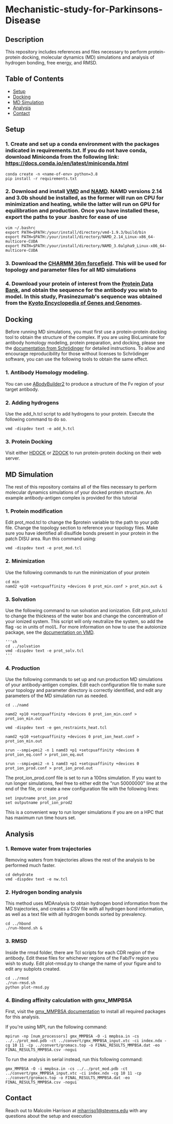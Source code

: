 # Mechanistic-study-for-Parkinsons-Disease

## Description
This repository includes references and files necessary to perform protein-protein docking, molecular dynamics (MD) simulations and analysis of hydrogen bonding, free energy, and RMSD.


## Table of Contents
- [Setup](#setup)
- [Docking](#docking)
- [MD Simulation](#md-simulation)
- [Analysis](#analysis)
- [Contact](#contact)

## Setup

### 1.	Create and set up a conda environment with the packages indicated in requirements.txt. If you do not have conda, download Miniconda from the following link: https://docs.conda.io/en/latest/miniconda.html

	conda create -n <name-of-env> python=3.8
	pip install -r requirements.txt

### 2.	Download and install [VMD](https://www.ks.uiuc.edu/Development/Download/download.cgi?PackageName=VMD) and [NAMD](https://www.ks.uiuc.edu/Development/Download/download.cgi?PackageName=NAMD). NAMD versions 2.14 and 3.0b should be installed, as the former will run on CPU for minimization and heating, while the latter will run on GPU for equilibration and production. Once you have installed these, export the paths to your .bashrc for ease of use

	vim ~/.bashrc
	export PATH=$PATH:/your/install/directory/vmd-1.9.3/build/bin
	export PATH=$PATH:/your/install/directory/NAMD_2.14_Linux-x86_64-multicore-CUDA
	export PATH=$PATH:/your/install/directory/NAMD_3.0alpha9_Linux-x86_64-multicore-CUDA

### 3.	Download the [CHARMM 36m forcefield](http://mackerell.umaryland.edu/charmm_ff.shtml). This will be used for topology and parameter files for all MD simulations

### 4.	Download your protein of interest from the [Protein Data Bank](https://www.kegg.jp/), and obtain the sequence for the antibody you wish to model. In this study, Prasinezumab's sequence was obtained from the [Kyoto Encyclopedia of Genes and Genomes](https://www.kegg.jp/).

## Docking

Before running MD simulations, you must first use a protein-protein docking tool to obtain the structure of the complex. If you are using BioLuminate for antibody homology modeling, protein preparation, and docking, please see the [documentation from Schrödinger](https://learn.schrodinger.com/private/edu/release/current/Documentation/html/bioluminate/maestro-bioluminate-homepage.htm?tocpath=Biologics%20Drug%20Discovery%7CMaestro%20BioLuminate%7C_____0) for detailed instructions. To allow and encourage reproducibility for those without licenses to Schrödinger software, you can use the following tools to obtain the same effect. 

### 1. Antibody Homology modeling.

You can use [ABodyBuilder2](https://opig.stats.ox.ac.uk/webapps/sabdab-sabpred/sabpred/abodybuilder2/) to produce a structure of the Fv region of your target antibody.

### 2. Adding hydrogens

Use the add_h.tcl script to add hydrogens to your protein. Execute the following command to do so.

 	vmd -dispdev text -e add_h.tcl

### 3. Protein Docking

Visit either [HDOCK](http://hdock.phys.hust.edu.cn/) or [ZDOCK](https://zdock.wenglab.org/) to run protein-protein docking on their web server. 

## MD Simulation

The rest of this repository contains all of the files necessary to perform molecular dynamics simulations of your docked protein structure. An example antibody-antigen complex is provided for this tutorial

### 1. Protein modification

Edit prot_mod.tcl to change the $protein variable to the path to your pdb file. Change the topology section to reference your topology files. Make sure you have identified all disulfide bonds present in your protein in the patch DISU area. Run this command using:

	vmd -dispdev text -e prot_mod.tcl

### 2. Minimization

Use the following commands to run the minimization of your protein

	cd min
 	namd2 +p10 +setcpuaffinity +devices 0 prot_min.conf > prot_min.out &

### 3. Solvation

Use the following command to run solvation and ionization. Edit prot_solv.tcl to change the thickness of the water box and change the concentration of your ionized system. This script will only neutralize the system, so add the flag -sc <salt concentration> in units of mol/L. For more information on how to use the autoionize package, see the [documentation on VMD](https://www.ks.uiuc.edu/Research/vmd/plugins/autoionize/).

	'''sh
 	cd ../solvation
	vmd -dispdev text -e prot_solv.tcl
 	'''

### 4. Production

Use the following commands to set up and run production MD simulations of your antibody-antigen complex. Edit each configuration file to make sure your topology and parameter directory is correctly identified, and edit any parameters of the MD simulation run as needed. 

	cd ../namd
  
	namd2 +p10 +setcpuaffinity +devices 0 prot_ion_min.conf > prot_ion_min.out

	vmd -dispdev text -e gen_restraints_heat.tcl

	namd2 +p10 +setcpuaffinity +devices 0 prot_ion_heat.conf > prot_ion_min.out

	srun --smpi=pmi2 -n 1 namd3 +p1 +setcpuaffinity +devices 0 prot_ion_eq.conf > prot_ion_eq.out

	srun --smpi=pmi2 -n 1 namd3 +p1 +setcpuaffinity +devices 0 prot_ion_prod.conf > prot_ion_prod.out

The prot_ion_prod.conf file is set to run a 100ns simulation. If you want to run longer simulations, feel free to either edit the "run 50000000" line at the end of the file, or create a new configuration file with the following lines:

	set inputname prot_ion_prod
 	set outputname prot_ion_prod2

This is a convenient way to run longer simulations if you are on a HPC that has maximum run time hours set.

## Analysis

### 1. Remove water from trajectories

Removing waters from trajectories allows the rest of the analysis to be performed much faster. 

	cd dehydrate
 	vmd -dispdev text -e nw.tcl
### 2. Hydrogen bonding analysis

This method uses MDAnalysis to obtain hydrogen bond information from the MD trajectories, and creates a CSV file with all hydrogen bond information, as well as a text file with all hydrogen bonds sorted by prevalency. 

	cd ../hbond
 	./run-hbond.sh &
### 3. RMSD

Inside the rmsd folder, there are Tcl scripts for each CDR region of the antibody. Edit these files for whichever regions of the Fab/Fv region you wish to study. Edit plot-rmsd.py to change the name of your figure and to edit any subplots created. 

	cd ../rmsd
 	./run-rmsd.sh
  	python plot-rmsd.py
### 4. Binding affinity calculation with gmx_MMPBSA

First, visit the [gmx_MMPBSA documentation](https://valdes-tresanco-ms.github.io/gmx_MMPBSA/dev/) to install all required packages for this analysis.

If you're using MPI, run the following command:
	
	mpirun -np [num_processors] gmx_MMPBSA -O -i mmpbsa.in -cs ../../prot_mod.pdb -ct ../convert/gmx_MMPBSA_input.xtc -ci index.ndx -cg 10 11 -cp ../convert/gromacs.top -o FINAL_RESULTS_MMPBSA.dat -eo FINAL_RESULTS_MMPBSA.csv -nogui
To run the analysis in serial instead, run this following command:

	gmx_MMPBSA -O -i mmpbsa.in -cs ../../prot_mod.pdb -ct ../convert/gmx_MMPBSA_input.xtc -ci index.ndx -cg 10 11 -cp ../convert/gromacs.top -o FINAL_RESULTS_MMPBSA.dat -eo FINAL_RESULTS_MMPBSA.csv -nogui

## Contact

Reach out to Malcolm Harrison at mharriso1@stevens.edu with any questions about the setup and execution
